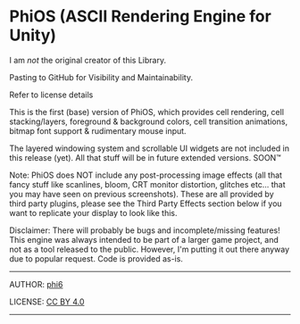 # PhiOS (ASCII Rendering Engine for Unity)

I  am _not_ the original creator of this Library.

Pasting to GitHub for Visibility and Maintainability.

Refer to license details


This is the first (base) version of PhiOS, which provides cell rendering, cell stacking/layers,
foreground & background colors, cell transition animations, bitmap font support & rudimentary mouse input.

The layered windowing system and scrollable UI widgets are not included in this release (yet).
All that stuff will be in future extended versions. SOON™

Note: PhiOS does NOT include any post-processing image effects (all that fancy stuff like scanlines,
bloom, CRT monitor distortion, glitches etc... that you may have seen on previous screenshots).
These are all provided by third party plugins, please see the Third Party Effects section below
if you want to replicate your display to look like this.

Disclaimer: There will probably be bugs and incomplete/missing features! This engine was always intended
to be part of a larger game project, and not as a tool released to the public. However, I'm putting it
out there anyway due to popular request. Code is provided as-is.


***
AUTHOR: [phi6](https://twitter.com/phi6)

LICENSE: [CC BY 4.0](https://creativecommons.org/licenses/by/4.0/)
***
